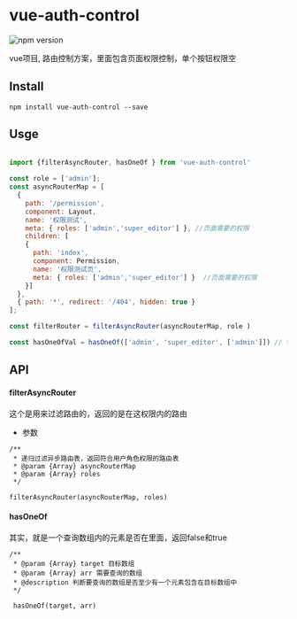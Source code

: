 # vue-auth-control

![npm version](https://img.shields.io/badge/npm-1.1.7-brightgreen.svg)

vue项目, 路由控制方案，里面包含页面权限控制，单个按钮权限空


## Install

```
npm install vue-auth-control --save

```

## Usge

```javascript

import {filterAsyncRouter, hasOneOf } from 'vue-auth-control'
 
const role = ['admin'];
const asyncRouterMap = [
  {
    path: '/permission',
    component: Layout,
    name: '权限测试',
    meta: { roles: ['admin','super_editor'] }, //页面需要的权限
    children: [
    { 
      path: 'index',
      component: Permission,
      name: '权限测试页',
      meta: { roles: ['admin','super_editor'] }  //页面需要的权限
    }]
  },
  { path: '*', redirect: '/404', hidden: true }
];

const filterRouter = filterAsyncRouter(asyncRouterMap, role )

const hasOneOfVal = hasOneOf(['admin', 'super_editor', ['admin']]) // true
```
## API

#### filterAsyncRouter

这个是用来过滤路由的，返回的是在这权限内的路由

- 参数

```
/**
 * 递归过滤异步路由表，返回符合用户角色权限的路由表
 * @param {Array} asyncRouterMap
 * @param {Array} roles 
 */

filterAsyncRouter(asyncRouterMap, roles)

```

#### hasOneOf

其实，就是一个查询数组内的元素是否在里面，返回false和true

```
/**
 * @param {Array} target 目标数组
 * @param {Array} arr 需要查询的数组
 * @description 判断要查询的数组是否至少有一个元素包含在目标数组中
 */

 hasOneOf(target, arr)
```